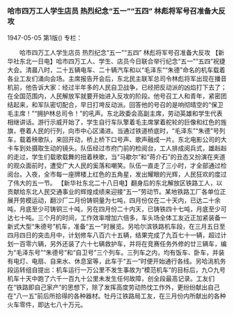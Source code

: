 ### 哈市四万工人学生店员  热烈纪念“五一”“五四”  林彪将军号召准备大反攻

1947-05-05
第1版()
专栏：

　　哈市四万工人学生店员
    热烈纪念“五一”“五四”
    林彪将军号召准备大反攻
    【新华社东北一日电】哈市四万工人、学生、店员今日联合举行纪念“五一”“五四”祝捷大会。清晨八时，二十五辆电车、二十辆汽车和以“毛泽东”“朱德”命名的机车载着各业工友们涌向会场。主席报告开会后，东北民主联军总司令林彪将军出现在播音机前，他告诉大家：经过半年多的人民自卫战争，已经把反动派的凶焰打下去了；在全国范围内，人民解放军就要开始进入反攻的阶段。他号召工人和青年，紧密团结起来，和军队密切配合，早日打垮反动派。回答他的号召的是响彻晴空的“保卫毛主席！”“拥护林总司令！”的吼声。东北政委会高副主席，劳动英雄和学生代表相继讲话。游行示威开始了，学生自行车队擎着毛主席掌着舵轮的巨像和红色的旌旗，卷着人民的行列，向市中心区涌进。当通过铁道桥底时，“毛泽东”“朱德”号列车，载着秧歌队，来回开动，桥上桥下口号声、歌声融成一片。东北电影公司的大卡车到处摄取生动的镜头。队伍经过市府门前的检阅台，工人排成阅兵式，雄赳赳的走过，学生们载歌载舞的扭着秧歌，当“马歇尔”和“蒋介石”的丑态又扮演在夹道的观众面前时，遭受广大人民的奚落和嘲笑。队伍一直走了三小时，才全部通过检阅台。入夜，全市每一座牌楼上红色的五角星，发出耀眼的光辉，人民狂欢的度过了伟大的五一节。
    【新华社东北二十八日电】翻身后的东北解放区铁路工人，以贡献给东北人民交通事业的辉煌成绩来迎接“五一”劳动节。某地铁路工厂各单位正展开劳模运动，翻沙厂二月份铸铜量为七吨，四月份仅在二十天内，已达二十余吨，月底至少可铸铜三十吨，另在四月份二十内天，已铸铁四十七吨，月底至少可达七十吨。三个月的时间，工作效率增加六倍多，车头场全体工友近正加紧装备一新式大型“朱德号”机车，准备“五一”时展览。另哈尔滨铁路机车段，在三月五日至四月四日的突击月中，计划修车八百六十五辆，结果完成了九百七十一辆，超过计划一百零六辆，另外还装了六十七辆救护车，并将在竞赛任务外修的廿三辆车，编为“毛泽东号”“朱德号”和“自卫号”三个列车。三列车之内，均有饭车、卧车，并装有电灯、电扇、自来水、休息室等，此车于“五一”时便开始通行各线。另哈洮机务段运转组自提出：机车运行一万公里不发生事故为“模范机车”的目标后，九○九号机车十天中跑了六千一百九十公里未发生任何故障，创全段最高记录。工友们在“铁路即自己家产”的思想下，除了发挥高度劳动热忱工作外，更纷纷献出自己在“八一五”前后所拾得的各种器材。牡丹江铁路局工友，在三月份内所献出的各种火车零件，即达七八十万元。
